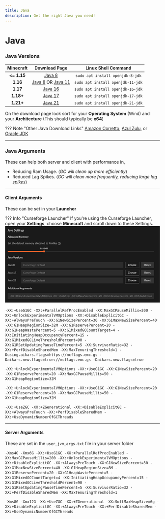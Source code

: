 ```yaml
---
title: Java
description: Get the right Java you need!
---
```


# Java

### Java Versions

|  Minecraft  |                                                                Download Page                                                                 |          Linux Shell Command          |
|:-----------:|:--------------------------------------------------------------------------------------------------------------------------------------------:|:-------------------------------------:|
| **<= 1.15** |                                     [Java 8](https://adoptium.net/?variant=openjdk8&jvmVariant=hotspot)                                      | ```sudo apt install openjdk-8-jdk```  |
|  **1.16**   | [Java 8](https://adoptium.net/?variant=openjdk8&jvmVariant=hotspot) OR [Java 11](https://adoptium.net/?variant=openjdk11&jvmVariant=hotspot) | ```sudo apt install openjdk-11-jdk``` |
|  **1.17**   |                                    [Java 16](https://adoptium.net/?variant=openjdk16&jvmVariant=hotspot)                                     | ```sudo apt install openjdk-16-jdk``` |
|  **1.18+**  |                                    [Java 17](https://adoptium.net/?variant=openjdk17&jvmVariant=hotspot)                                     | ```sudo apt install openjdk-17-jdk``` |
|  **1.21+**  |                            [Java 21](https://adoptium.net/temurin/releases/?variant=openjdk21&jvmVariant=hotspot)                            | ```sudo apt install openjdk-21-jdk``` |

On the download page look sort for your **Operating System** (Wind) and your **Architecture** (This should typically be **x64**)

??? Note "Other Java Download Links"
    [Amazon Corretto](https://aws.amazon.com/corretto/), [Azul Zulu](https://www.azul.com/downloads/?package=jdk#zulu), or [Oracle JDK](https://www.oracle.com/java/technologies/downloads/archive/)

---

### Java Arguments

These can help both server and client with performance in,

- Reducing Ram Usage. (_GC will clean up more efficiently_)
- Reduced Lag Spikes. (_GC will clean more frequently, reducing large lag spikes_)

---

#### Client Arguments

These can be set in your **Launcher**

??? Info "Curseforge Launcher"
    If you're using the Curseforge Launcher, open your **Settings**, choose **Minecraft** and scroll down to these Settings. 
    ![](server/img/java.png)

``` title="Java 8-11 Client Arguments"
-XX:+UseG1GC -XX:+ParallelRefProcEnabled -XX:MaxGCPauseMillis=200 -XX:+UnlockExperimentalVMOptions -XX:+DisableExplicitGC -XX:+AlwaysPreTouch -XX:G1NewSizePercent=30 -XX:G1MaxNewSizePercent=40 -XX:G1HeapRegionSize=32M -XX:G1ReservePercent=20 -XX:G1HeapWastePercent=5 -XX:G1MixedGCCountTarget=4 -XX:InitiatingHeapOccupancyPercent=15 -XX:G1MixedGCLiveThresholdPercent=90 -XX:G1RSetUpdatingPauseTimePercent=5 -XX:SurvivorRatio=32 -XX:+PerfDisableSharedMem -XX:MaxTenuringThreshold=1 -Dusing.aikars.flags=https://mcflags.emc.gs -Daikars.new.flags=true://mcflags.emc.gs -Daikars.new.flags=true
```

``` title="Java 17+ Client Arguments"
-XX:+UnlockExperimentalVMOptions -XX:+UseG1GC -XX:G1NewSizePercent=20 -XX:G1ReservePercent=20 -XX:MaxGCPauseMillis=50 -XX:G1HeapRegionSize=32M
```

```title="Java 21 Client Arguments | Default"
-XX:+UnlockExperimentalVMOptions -XX:+UseG1GC -XX:G1NewSizePercent=20 -XX:G1ReservePercent=20 -XX:MaxGCPauseMillis=50 -XX:G1HeapRegionSize=32M
```

```title="Java 21 Client Arguments | If you have lots of ram (12GB+), try ZGC"
-XX:+UseZGC -XX:+ZGenerational -XX:+DisableExplicitGC -XX:+AlwaysPreTouch -XX:+PerfDisableSharedMem -XX:+UseDynamicNumberOfGCThreads
```

---

#### Server Arguments

These are set in the `user_jvm_args.txt` file in your server folder

```title="Java Server Arguments | Default JVM arguments Shipped with our server packs"
-Xms4G -Xmx6G -XX:+UseG1GC -XX:+ParallelRefProcEnabled -XX:MaxGCPauseMillis=200 -XX:+UnlockExperimentalVMOptions -XX:+DisableExplicitGC -XX:+AlwaysPreTouch -XX:G1NewSizePercent=30 -XX:G1MaxNewSizePercent=40 -XX:G1HeapRegionSize=8M -XX:G1ReservePercent=20 -XX:G1HeapWastePercent=5 -XX:G1MixedGCCountTarget=4 -XX:InitiatingHeapOccupancyPercent=15 -XX:G1MixedGCLiveThresholdPercent=90 -XX:G1RSetUpdatingPauseTimePercent=5 -XX:SurvivorRatio=32 -XX:+PerfDisableSharedMem -XX:MaxTenuringThreshold=1 
```

```title="Java Server Arguments | For fast CPUs with 4+ cores & lots of ram (8-12GB), try ZGC:"
-Xms8G -Xmx12G -XX:+UseZGC -XX:+ZGenerational -XX:SoftMaxHeapSize=6g -XX:+DisableExplicitGC -XX:+AlwaysPreTouch -XX:+PerfDisableSharedMem -XX:+UseDynamicNumberOfGCThreads
```


